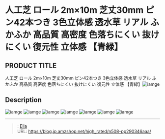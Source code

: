 # 人工芝 ロール 2m×10m 芝丈30mm ピン42本つき 3色立体感  透水草 リアル ふかふか 高品質 高密度 色落ちにくい 抜けにくい 復元性 立体感 【青緑】


## PRODUCT TITLE 

人工芝 ロール 2m×10m 芝丈30mm ピン42本つき 3色立体感  透水草 リアル ふかふか 高品質 高密度 色落ちにくい 抜けにくい 復元性 立体感 【青緑】![iamge](https://b2bfiles1.gigab2b.cn/image/wkseller/304/人工芝/20200816_d5d7083df514bd3b90217df7bd6b0de4.jpg)

## Description











![iamge](https://b2bfiles1.gigab2b.cn/image/wkseller/304/人工芝/20200816_acc4835d5cfa7bf8965078944e90021c.JPG)
![iamge](https://b2bfiles1.gigab2b.cn/image/wkseller/304/人工芝/20200816_e5d5d648a178f5b542ea140e891cabab.JPG)
![iamge](https://b2bfiles1.gigab2b.cn/image/wkseller/304/人工芝/20200816_d63bdac4ff3a6e8fdb940f73aa375458.jpg)
![iamge](https://b2bfiles1.gigab2b.cn/image/wkseller/304/人工芝/20200816_3ca47f79cc2b60b30e8ce77ab513c594.jpg)
![iamge](https://b2bfiles1.gigab2b.cn/image/wkseller/304/人工芝/20200816_a3ce1239ff542d4e9545d5352db3a58d.JPG)
![iamge](https://b2bfiles1.gigab2b.cn/image/wkseller/304/人工芝/20200816_55dbe3a98177ed99437084b7dde9790f.jpg)
![iamge](https://b2bfiles1.gigab2b.cn/image/wkseller/304/人工芝/20200816_3637ce4cdadff6598183b44d79e4d019.jpg)


---

> : [Ella](https://blog.jp.amzshop.net/)  
> URL: https://blog.jp.amzshop.net/high_rated/n508-pp290346aaa/  

